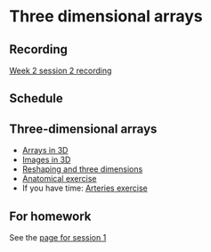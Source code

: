 # Three dimensional arrays

## Recording

[Week 2 session
2 recording](https://numfocus-org.zoom.us/rec/share/dG612zhE7qU4sE_Wo2oyOmFnkjxqY3sBcrF7kijixQ3zoVRST4__StpYv47bBQ.EsD2R2-D6ZCERmoj)

## Schedule

## Three-dimensional arrays

* [Arrays in 3D](https://textbook.nipraxis.org/arrays_3d)
* [Images in 3D](https://textbook.nipraxis.org/images_3d)
* [Reshaping and three
  dimensions](https://textbook.nipraxis.org/reshape_and_3d.html)
* [Anatomical
  exercise](https://mybinder.org/v2/gh/nipraxis/summer-2023/main?urlpath=tree/anatomical/anatomical.ipynb)
* If you have time: [Arteries
  exercise](https://mybinder.org/v2/gh/nipraxis/summer-2023/main?urlpath=tree/arteries/arteries.ipynb)

## For homework

See the [page for session 1](week2_session2.md)

